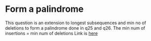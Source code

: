 # Form a palindrome
This question is an extension to longest subsequences and min no of deletions to form a palindrome done in q25 and q26.
The min num of insertions = min num of deletions
Link is [here](https://practice.geeksforgeeks.org/problems/form-a-palindrome/0)